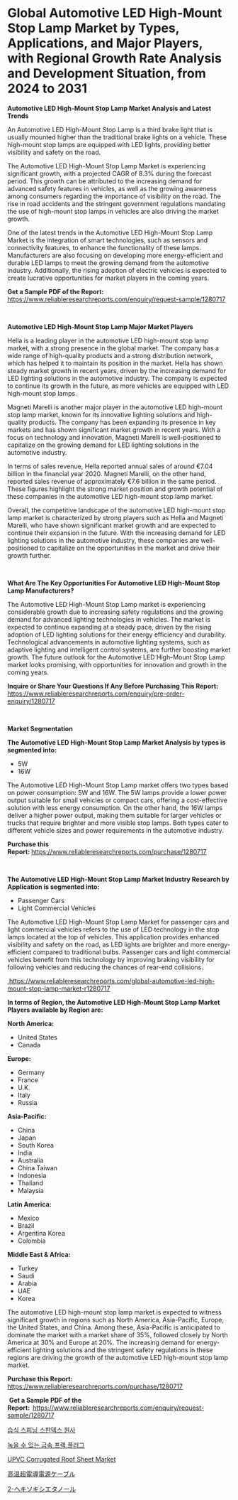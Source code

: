 <p><h1>Global Automotive LED High-Mount Stop Lamp Market by Types, Applications, and Major Players, with Regional Growth Rate Analysis and Development Situation, from 2024 to 2031</h1></p><p><strong>Automotive LED High-Mount Stop Lamp Market Analysis and Latest Trends</strong></p>
<p><p>An Automotive LED High-Mount Stop Lamp is a third brake light that is usually mounted higher than the traditional brake lights on a vehicle. These high-mount stop lamps are equipped with LED lights, providing better visibility and safety on the road.</p><p>The Automotive LED High-Mount Stop Lamp Market is experiencing significant growth, with a projected CAGR of 8.3% during the forecast period. This growth can be attributed to the increasing demand for advanced safety features in vehicles, as well as the growing awareness among consumers regarding the importance of visibility on the road. The rise in road accidents and the stringent government regulations mandating the use of high-mount stop lamps in vehicles are also driving the market growth.</p><p>One of the latest trends in the Automotive LED High-Mount Stop Lamp Market is the integration of smart technologies, such as sensors and connectivity features, to enhance the functionality of these lamps. Manufacturers are also focusing on developing more energy-efficient and durable LED lamps to meet the growing demand from the automotive industry. Additionally, the rising adoption of electric vehicles is expected to create lucrative opportunities for market players in the coming years.</p></p>
<p><strong>Get a Sample PDF of the Report:&nbsp;</strong> <a href="https://www.reliableresearchreports.com/enquiry/request-sample/1280717">https://www.reliableresearchreports.com/enquiry/request-sample/1280717</a></p>
<p>&nbsp;</p>
<p><strong>Automotive LED High-Mount Stop Lamp Major Market Players</strong></p>
<p><p>Hella is a leading player in the automotive LED high-mount stop lamp market, with a strong presence in the global market. The company has a wide range of high-quality products and a strong distribution network, which has helped it to maintain its position in the market. Hella has shown steady market growth in recent years, driven by the increasing demand for LED lighting solutions in the automotive industry. The company is expected to continue its growth in the future, as more vehicles are equipped with LED high-mount stop lamps.</p><p>Magneti Marelli is another major player in the automotive LED high-mount stop lamp market, known for its innovative lighting solutions and high-quality products. The company has been expanding its presence in key markets and has shown significant market growth in recent years. With a focus on technology and innovation, Magneti Marelli is well-positioned to capitalize on the growing demand for LED lighting solutions in the automotive industry.</p><p>In terms of sales revenue, Hella reported annual sales of around €7.04 billion in the financial year 2020. Magneti Marelli, on the other hand, reported sales revenue of approximately €7.6 billion in the same period. These figures highlight the strong market position and growth potential of these companies in the automotive LED high-mount stop lamp market.</p><p>Overall, the competitive landscape of the automotive LED high-mount stop lamp market is characterized by strong players such as Hella and Magneti Marelli, who have shown significant market growth and are expected to continue their expansion in the future. With the increasing demand for LED lighting solutions in the automotive industry, these companies are well-positioned to capitalize on the opportunities in the market and drive their growth further.</p></p>
<p>&nbsp;</p>
<p><strong>What Are The Key Opportunities For Automotive LED High-Mount Stop Lamp Manufacturers?</strong></p>
<p><p>The Automotive LED High-Mount Stop Lamp market is experiencing considerable growth due to increasing safety regulations and the growing demand for advanced lighting technologies in vehicles. The market is expected to continue expanding at a steady pace, driven by the rising adoption of LED lighting solutions for their energy efficiency and durability. Technological advancements in automotive lighting systems, such as adaptive lighting and intelligent control systems, are further boosting market growth. The future outlook for the Automotive LED High-Mount Stop Lamp market looks promising, with opportunities for innovation and growth in the coming years.</p></p>
<p><strong>Inquire or Share Your Questions If Any Before Purchasing This Report:</strong> <a href="https://www.reliableresearchreports.com/enquiry/pre-order-enquiry/1280717">https://www.reliableresearchreports.com/enquiry/pre-order-enquiry/1280717</a></p>
<p>&nbsp;</p>
<p><strong>Market Segmentation</strong></p>
<p><strong>The Automotive LED High-Mount Stop Lamp Market Analysis by types is segmented into:</strong></p>
<p><ul><li>5W</li><li>16W</li></ul></p>
<p><p>The Automotive LED High-Mount Stop Lamp market offers two types based on power consumption: 5W and 16W. The 5W lamps provide a lower power output suitable for small vehicles or compact cars, offering a cost-effective solution with less energy consumption. On the other hand, the 16W lamps deliver a higher power output, making them suitable for larger vehicles or trucks that require brighter and more visible stop lamps. Both types cater to different vehicle sizes and power requirements in the automotive industry.</p></p>
<p><strong>Purchase this Report:&nbsp;</strong><a href="https://www.reliableresearchreports.com/purchase/1280717">https://www.reliableresearchreports.com/purchase/1280717</a></p>
<p>&nbsp;</p>
<p><strong>The Automotive LED High-Mount Stop Lamp Market Industry Research by Application is segmented into:</strong></p>
<p><ul><li>Passenger Cars</li><li>Light Commercial Vehicles</li></ul></p>
<p><p>The Automotive LED High-Mount Stop Lamp Market for passenger cars and light commercial vehicles refers to the use of LED technology in the stop lamps located at the top of vehicles. This application provides enhanced visibility and safety on the road, as LED lights are brighter and more energy-efficient compared to traditional bulbs. Passenger cars and light commercial vehicles benefit from this technology by improving braking visibility for following vehicles and reducing the chances of rear-end collisions.</p></p>
<p><a href="https://www.reliableresearchreports.com/global-automotive-led-high-mount-stop-lamp-market-r1280717">&nbsp;https://www.reliableresearchreports.com/global-automotive-led-high-mount-stop-lamp-market-r1280717</a></p>
<p><strong>In terms of Region, the Automotive LED High-Mount Stop Lamp Market Players available by Region are:</strong></p>
<p>
    <p> <strong> North America: </strong>
        <ul>
            <li>United States</li>
            <li>Canada</li>
        </ul>
        </p> 
    <p> <strong> Europe: </strong>
        <ul>
            <li>Germany</li>
            <li>France</li>
            <li>U.K.</li>
            <li>Italy</li>
            <li>Russia</li>
        </ul>
        </p> 
    <p> <strong> Asia-Pacific: </strong>
        <ul>
            <li>China</li>
            <li>Japan</li>
            <li>South Korea</li>
            <li>India</li>
            <li>Australia</li>
            <li>China Taiwan</li>
            <li>Indonesia</li>
            <li>Thailand</li>
            <li>Malaysia</li>
        </ul>
        </p> 
    <p> <strong> Latin America: </strong>
        <ul>
            <li>Mexico</li>
            <li>Brazil</li>
            <li>Argentina Korea</li>
            <li>Colombia</li>
        </ul>
        </p> 
    <p> <strong> Middle East & Africa: </strong>
        <ul>
            <li>Turkey</li>
            <li>Saudi</li>
            <li>Arabia</li>
            <li>UAE</li>
            <li>Korea</li>
        </ul>
    </p>
    </p>
<p><p>The automotive LED high-mount stop lamp market is expected to witness significant growth in regions such as North America, Asia-Pacific, Europe, the United States, and China. Among these, Asia-Pacific is anticipated to dominate the market with a market share of 35%, followed closely by North America at 30% and Europe at 20%. The increasing demand for energy-efficient lighting solutions and the stringent safety regulations in these regions are driving the growth of the automotive LED high-mount stop lamp market.</p></p>
<p><strong>Purchase this Report: </strong><a href="https://www.reliableresearchreports.com/purchase/1280717">https://www.reliableresearchreports.com/purchase/1280717</a></p>
<p>&nbsp;<strong>Get a Sample PDF of the Report:&nbsp;&nbsp;</strong><a href="https://www.reliableresearchreports.com/enquiry/request-sample/1280717">https://www.reliableresearchreports.com/enquiry/request-sample/1280717</a></p>
<p><strong></strong></p>
<p><p><a href="https://github.com/solomonbode85/Market-Research-Report-List-1/blob/main/785481490074.md">습식 스피닝 스판덱스 원사</a></p><p><a href="https://github.com/apple8975768/Market-Research-Report-List-1/blob/main/856440990075.md">녹을 수 있는 금속 프랙 플러그</a></p><p><a href="https://github.com/ruddyyedelwadw/Market-Research-Report-List-2/blob/main/upvc-corrugated-roof-sheet-market.md">UPVC Corrugated Roof Sheet Market</a></p><p><a href="https://github.com/vlcostes/Market-Research-Report-List-1/blob/main/245940098630.md">高温超電導電源ケーブル</a></p><p><a href="https://github.com/gfggqjbfys368009/Market-Research-Report-List-2/blob/main/190615898629.md">2-ヘキソキシエタノール</a></p></p>